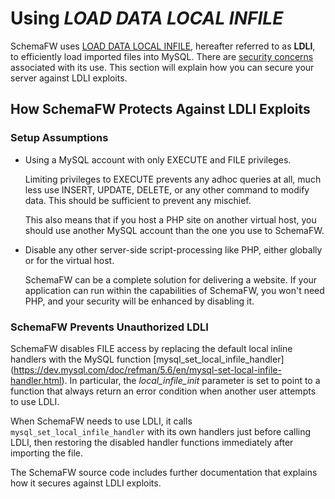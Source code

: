 # Using _LOAD DATA LOCAL INFILE_

SchemaFW uses
[LOAD DATA LOCAL INFILE](https://dev.mysql.com/doc/refman/5.6/en/load-data.html),
hereafter referred to as **LDLI**, to efficiently load imported files into MySQL.
There are [security concerns](https://dev.mysql.com/doc/refman/5.6/en/load-data-local.html)
associated with its use.  This section will explain how you can secure your server
against LDLI exploits.

## How SchemaFW Protects Against LDLI Exploits

### Setup Assumptions

- Using a MySQL account with only EXECUTE and FILE privileges.

  Limiting privileges to EXECUTE prevents any adhoc queries at all, much less
    use INSERT, UPDATE, DELETE, or any other command to modify data.  This should
      be sufficient to prevent any mischief.

  This also means that if you host a PHP site on another virtual host, you
    should use another MySQL account than the one you use to SchemaFW.

- Disable any other server-side script-processing like PHP, either globally
  or for the virtual host.

  SchemaFW can be a complete solution for delivering a website.  If your application
    can run within the capabilities of SchemaFW, you won't need PHP, and your security
      will be enhanced by disabling it.

### SchemaFW Prevents Unauthorized LDLI

SchemaFW disables FILE access by replacing the default local inline handlers with
the MySQL function [mysql_set_local_infile_handler]
(https://dev.mysql.com/doc/refman/5.6/en/mysql-set-local-infile-handler.html).
In particular, the _local_infile_init_ parameter is set to point to a function
that always return an error condition when another user attempts to use
LDLI.

When SchemaFW needs to use LDLI, it calls `mysql_set_local_infile_handler` with
its own handlers just before calling LDLI, then restoring the disabled handler
functions immediately after importing the file.

The SchemaFW source code includes further documentation that explains how it
secures against LDLI exploits.

